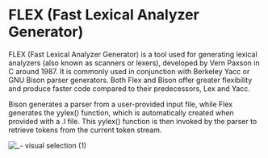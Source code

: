 # FLEX (Fast Lexical Analyzer Generator)

FLEX (Fast Lexical Analyzer Generator) is a tool used for generating lexical analyzers (also known as scanners or lexers), developed by Vern Paxson in C around 1987. It is commonly used in conjunction with Berkeley Yacc or GNU Bison parser generators. Both Flex and Bison offer greater flexibility and produce faster code compared to their predecessors, Lex and Yacc.

Bison generates a parser from a user-provided input file, while Flex generates the yylex() function, which is automatically created when provided with a .l file. This yylex() function is then invoked by the parser to retrieve tokens from the current token stream.

![_- visual selection (1)](https://github.com/user-attachments/assets/7c44b07f-9c4c-4d5a-90fc-2d2c78a4bd5d)
